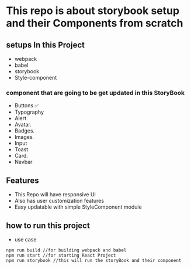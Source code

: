 # This repo is about storybook setup and their Components from scratch 

## setups In this Project 
* webpack
* babel 
* storybook
* Style-component 


### component that are going to be get updated in this StoryBook
* Buttons   ✅
* Typography 
* Alert  
* Avatar.   
* Badges. 
* Images. 
* Input      
* Toast     
* Card.    
* Navbar

## Features 
* This Repo will have responsive UI 
* Also has user customization features 
* Easy updatable with simple StyleComponent module 

## how to run this project 
* use case 
```
npm run build //for building webpack and babel
npm run start //for starting React Project 
npm run storybook //this will run the storyBook and their component 
```




